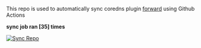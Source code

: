 This repo is used to automatically sync coredns plugin [forward](https://github.com/QZLin/forward) using Github Actions

**sync job ran [35] times**

[![Sync Repo](https://github.com/QZLin/coredns-extract/actions/workflows/sync.yaml/badge.svg)](https://github.com/QZLin/coredns-extract/actions/workflows/sync.yaml)
